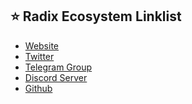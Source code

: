 ## ⭐️ Radix Ecosystem Linklist
- <a href="https://www.radixdlt.com/" target="_blank">Website</a>
- <a href="https://twitter.com/radixdlt" target="_blank">Twitter</a>
- <a href="https://t.me/radix_dlt" target="_blank">Telegram Group</a>
- <a href="https://discord.com/invite/WkB2USt" target="_blank">Discord Server</a>
- <a href="https://github.com/radixdlt" target="_blank">Github</a>